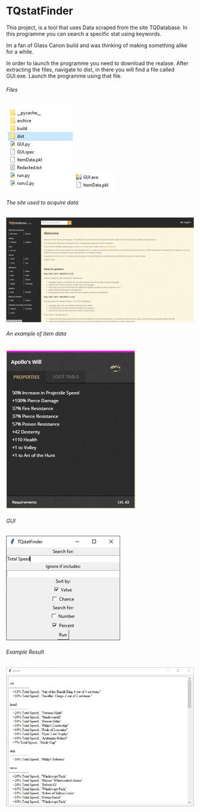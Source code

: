 # TQstatFinder
This project, is a tool that uses Data scraped from the site TQDatabase.
In this programme you can search a specific stat using keywords.

Im a fan of Glass Canon build and was thinking of making something alike for a while.

In order to launch the programme you need to download the realase.
After extracting the files, navigate to dist, in there you will find a file called GUI.exe.
Launch the programme using that file.
###### Files
![alt text](https://github.com/M2etroline/TQstatFinder/blob/main/files.png?raw=true)![alt text](https://github.com/M2etroline/TQstatFinder/blob/main/files2.png?raw=true)
###### The site used to acquire data
![alt text](https://github.com/M2etroline/TQstatFinder/blob/main/Site.png?raw=true)
###### An example of item data
![alt text](https://github.com/M2etroline/TQstatFinder/blob/main/Item.png?raw=true)
###### GUI
![alt text](https://github.com/M2etroline/TQstatFinder/blob/main/GUI.png?raw=true)
###### Example Result
![alt text](https://github.com/M2etroline/TQstatFinder/blob/main/Result.png?raw=true)
